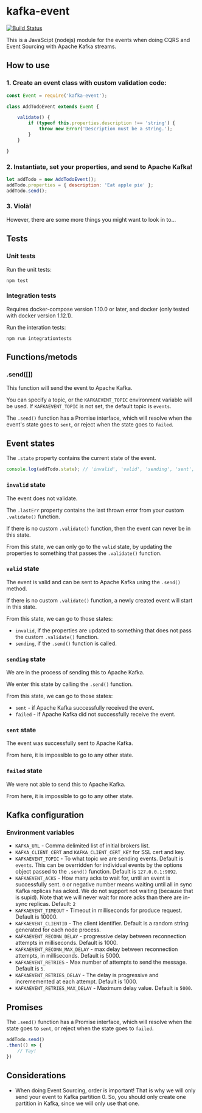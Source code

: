 # kafka-event

[![Build Status](https://semaphoreci.com/api/v1/houseagency/kafka-event/branches/master/shields_badge.svg)](https://semaphoreci.com/houseagency/kafka-event)

This is a JavaScipt (nodejs) module for the events when doing CQRS and Event
Sourcing with Apache Kafka streams.

## How to use

### 1. Create an event class with custom validation code:

```javascript
const Event = require('kafka-event');

class AddTodoEvent extends Event {

	validate() {
		if (typeof this.properties.description !== 'string') {
			throw new Error('Description must be a string.');
		}
	}

}
```

### 2. Instantiate, set your properties, and send to Apache Kafka!

```javascript
let addTodo = new AddTodoEvent();
addTodo.properties = { description: 'Eat apple pie' };
addTodo.send();
```

### 3. Violà!

However, there are some more things you might want to look in to...

## Tests

### Unit tests

Run the unit tests:

    npm test

### Integration tests

Requires docker-compose version 1.10.0 or later, and docker (only tested with
docker version 1.12.1).

Run the interation tests:

    npm run integrationtests

## Functions/metods

### .send([<optional topic>])

This function will send the event to Apache Kafka.

You can specify a topic, or the `KAFKAEVENT_TOPIC` environment variable will
be used. If `KAFKAEVENT_TOPIC` is not set, the default topic is `events`.

The `.send()` function has a Promise interface, which will resolve when the
event's state goes to `sent`, or reject when the state goes to `failed`.

## Event states

The `.state` property contains the current state of the event.

```javascript
console.log(addTodo.state); // 'invalid', 'valid', 'sending', 'sent', 'failed'
```

### `invalid` state

The event does not validate.

The `.lastErr` property contains the last thrown error from your custom
`.validate()` function.

If there is no custom `.validate()` function, then the event can never be in
this state.

From this state, we can only go to the `valid` state, by updating the
properties to something that passes the `.validate()` function.

### `valid` state

The event is valid and can be sent to Apache Kafka using the `.send()` method.

If there is no custom `.validate()` function, a newly created event will
start in this state.

From this state, we can go to those states:

* `invalid`, if the properties are updated to something that does not pass
  the custom `.validate()` function.
* `sending`, if the `.send()` function is called.

### `sending` state

We are in the process of sending this to Apache Kafka.

We enter this state by calling the `.send()` function.

From this state, we can go to those states:

* `sent` - if Apache Kafka successfully received the event.
* `failed` - if Apache Kafka did not successfully receive the event.

### `sent` state

The event was successfully sent to Apache Kafka.

From here, it is impossible to go to any other state.

### `failed` state

We were not able to send this to Apache Kafka.

From here, it is impossible to go to any other state.

## Kafka configuration

### Environment variables

* `KAFKA_URL` - Comma delimited list of initial brokers list.
* `KAFKA_CLIENT_CERT` and `KAFKA_CLIENT_CERT_KEY` for SSL cert and key.
* `KAFKAEVENT_TOPIC` - To what topic we are sending events.
  Default is `events`. This can be overridden for individual events by the
  options object passed to the `.send()` function.
   Default is `127.0.0.1:9092`.
* `KAFKAEVENT_ACKS` - How many acks to wait for, until an event is successfully 
  sent. `0` or negative number means waiting until all in sync Kafka replicas
  has acked. We do not support not waiting (because that is supid). Note that
  we will never wait for more acks than there are in-sync replicas.
  Default: `2`
* `KAFKAEVENT_TIMEOUT` - Timeout in milliseconds for produce request.
  Default is 10000.
* `KAFKAEVENT_CLIENTID` - The client identifier.
  Default is a random string generated for each node process.
* `KAFKAEVENT_RECONN_DELAY` - progressive delay between reconnection attempts
  in milliseconds. Default is 1000.
* `KAFKAEVENT_RECONN_MAX_DELAY` - max delay between reconnection attempts, in
  milliseconds. Default is 5000.
* `KAFKAEVENT_RETRIES` - Max number of attempts to send the message.
  Default is `5`.
* `KAFKAEVENT_RETRIES_DELAY` - The delay is progressive and incrememented at
  each attempt. Default is 1000.
* `KAFKAEVENT_RETRIES_MAX_DELAY` - Maximum delay value. Default is `5000`.

## Promises

The `.send()` function has a Promise interface, which will resolve when the
state goes to `sent`, or reject when the state goes to `failed`.

```javascript
addTodo.send()
.then(() => {
	// Yay!
})
```

## Considerations

* When doing Event Sourcing, order is important! That is why we will only send
  your event to Kafka partition 0. So, you should only create one partition
  in Kafka, since we will only use that one.
